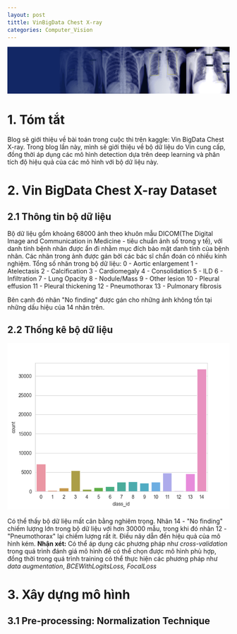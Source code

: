 ```yaml
---
layout: post
tittle: VinBigData Chest X-ray
categories: Computer_Vision
---
```


![alt](https://raw.githubusercontent.com/khangdltUIT/khangdltUIT.github.io/master/images/header_vinchest.png)

# 1. Tóm tắt
Blog sẽ giới thiệu về bài toán trong cuộc thi trên kaggle: Vin BigData Chest X-ray. Trong blog lần này, mình sẽ giới thiệu về bộ dữ liệu do Vin cung cấp, đồng thời áp dụng các mô hình detection dựa trên deep learning và phân tích độ hiệu quả của các mô hình với bộ dữ liệu này. 
# 2. Vin BigData Chest X-ray Dataset
## 2.1 Thông tin bộ dữ liệu
Bộ dữ liệu gồm khoảng 68000 ảnh theo khuôn mẫu DICOM(The Digital Image and Communication in Medicine - tiêu chuẩn ảnh số trong y tế), với danh tính bệnh nhân được ẩn đi nhằm mục đích bảo mật danh tính của bệnh nhân. Các nhãn trong ảnh được gán bởi các bác sĩ chẩn đoán có nhiều kinh nghiệm. Tổng số nhãn trong bộ dữ liệu:
0 - Aortic enlargement
1 - Atelectasis
2 - Calcification
3 - Cardiomegaly
4 - Consolidation
5 - ILD
6 - Infiltration
7 - Lung Opacity
8 - Nodule/Mass
9 - Other lesion
10 - Pleural effusion
11 - Pleural thickening
12 - Pneumothorax
13 - Pulmonary fibrosis

Bên cạnh đó nhãn "No finding" được gán cho những ảnh không tồn tại những dấu hiệu của 14 nhãn trên.
## 2.2 Thống kê bộ dữ liệu

![alt](https://raw.githubusercontent.com/khangdltUIT/khangdltUIT.github.io/master/images/statiscal_label_vinbd_chest.png)

Có thể thấy bộ dữ liệu mất cân bằng nghiêm trọng. Nhãn 14 - "No finding" chiếm lượng lớn trong bộ dữ liệu với hơn 30000 mẫu, trong khi đó nhãn 12 - "Pneumothorax" lại chiếm lượng rất ít. Điều nãy dẫn đến hiệu quả của mô hình kém. 
**Nhận xét:** Có thể áp dụng các phương pháp như *cross-validation* trong quá trình đánh giá mô hình để có thể chọn được mô hình phù hợp, đồng thời trong quá trình training có thể thực hiện các phương pháp như *data augmentation*, *BCEWithLogitsLoss, FocalLoss*

# 3. Xây dựng mô hình
## 3.1 Pre-processing: Normalization Technique
